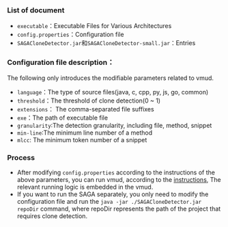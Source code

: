 ### List of document

- `executable`：Executable Files for Various Architectures
- `config.properties`：Configuration file
- `SAGACloneDetector.jar`和`SAGACloneDetector-small.jar`：Entries

### Configuration file description：

The following only introduces the modifiable parameters related to vmud.

- `language`：The type of source files(java, c, cpp, py, js, go, common)
- `threshold`：The threshold of clone detection(0 ~ 1)
- `extensions`： The comma-separated file suffixes
- `exe`：The path of executable file
- `granularity`:The detection granularity, including file, method, snippet
- `min-line`:The minimum line number of a method
- `mlcc`:  The minimum token number of a snippet

### Process

- After modifying `config.properties` according to the instructions of the above parameters, you can run vmud, according to the [instructions](../index.md), The relevant running logic is embedded in the vmud.
- If you want to run the SAGA separately, you only need to modify the configuration file and run the `java -jar ./SAGACloneDetector.jar repoDir` command, where repoDir represents the path of the project that requires clone detection.
